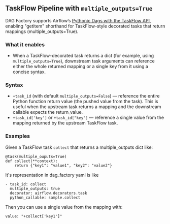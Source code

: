 ## TaskFlow Pipeline with `multiple_outputs=True`

DAG Factory supports Airflow’s
[Pythonic Dags with the TaskFlow API](https://airflow.apache.org/docs/apache-airflow/stable/tutorial/taskflow.html),
enabling "getitem" shorthand for TaskFlow-style decorated tasks that return mappings (multiple_outputs=True).

### What it enables

- When a TaskFlow-decorated task returns a dict (for example, using `multiple_outputs=True`), downstream task arguments can reference either the whole returned mapping or a single key from it using a concise syntax.

### Syntax

- `+task_id` (with default `multiple_outputs=False`) — reference the entire Python function return value (the pushed value from the task). This is useful when the upstream task returns a mapping and the downstream callable expects the return_value.
- `+task_id['key']` or `+task_id["key"]` — reference a single value from the mapping returned by the upstream TaskFlow task.

### Examples

Given a TaskFlow task `collect` that returns a multiple_outputs dict like:

```
@task(multiple_ouputs=True)
def collect(**context):
    return {"key1": "value1", "key2": "value2"}
```

It's representation in dag_factory yaml is like
```
- task_id: collect
  multiple_outputs: true
  decorator: airflow.decorators.task
  python_callable: sample.collect
```

Then you can use a single value from the mapping with:

```
value: "+collect['key1']"
```
